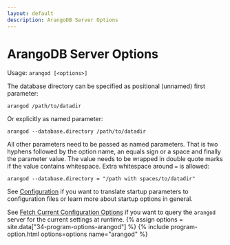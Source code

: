 ```yaml
---
layout: default
description: ArangoDB Server Options
---
```

ArangoDB Server Options
=======================

Usage: `arangod [<options>]`

The database directory can be specified as positional (unnamed) first parameter:

    arangod /path/to/datadir

Or explicitly as named parameter:

    arangod --database.directory /path/to/datadir

All other parameters need to be passed as named parameters.
That is two hyphens followed by the option name, an equals sign or a space and
finally the parameter value. The value needs to be wrapped in double quote marks
if the value contains whitespace. Extra whitespace around `=` is allowed:

    arangod --database.directory = "/path with spaces/to/datadir"

See [Configuration](administration-configuration.html)
if you want to translate startup parameters to configuration files
or learn more about startup options in general.

See
[Fetch Current Configuration Options](administration-configuration.html#fetch-current-configuration-options)
if you want to query the `arangod` server for the current settings at runtime.
{% assign options = site.data["34-program-options-arangod"] %}
{% include program-option.html options=options name="arangod" %}
